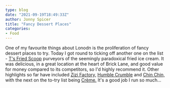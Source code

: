 ```yaml
---
type: blog
date: "2021-09-19T18:49:33Z"
author: Jonny Spicer
title: "Fancy Dessert Places"
categories:
- Food
---
```

One of my favourite things about Lonodn is the proliferation of fancy dessert places to try. Today I got round to ticking off another one on the list - [T's Fried Scoop](http://tsfriedscoop.com/) purveyors of the seemingly paradoxical fried ice cream. It was delicious, in a
great location at the heart of Brick Lane, and good value for money compared to its competitors, so I'd highly recommend it. Other
highlights so far have included [Zizi Factory,](https://www.instagram.com/zizifactorylondon/) [Humble Crumble](https://www.humble-crumble.com/) and [Chin Chin,](https://chinchinicecream.com/) with the next on the to-try list being [Crème.](https://cremelondon.com/) It's a good
job I run so much...

